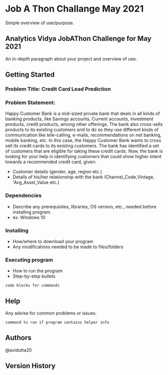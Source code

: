 # Job A Thon Challange May 2021

Simple overview of use/purpose.

## Analytics Vidya JobAThon Challenge for May 2021

An in-depth paragraph about your project and overview of use.

## Getting Started

### Problem Title: Credit Card Lead Prediction
### Problem Statement: 
Happy Customer Bank is a mid-sized private bank that deals in all kinds of banking products, like Savings accounts, Current accounts, investment products, 
credit products, among other offerings.
The bank also cross-sells products to its existing customers and to do so they use different kinds of communication like tele-calling, e-mails, 
recommendations on net banking, mobile banking, etc. 
In this case, the Happy Customer Bank wants to cross sell its credit cards to its existing customers. The bank has identified a set of customers that are 
eligible for taking these credit cards.
Now, the bank is looking for your help in identifying customers that could show higher intent towards a recommended credit card, given:

* Customer details (gender, age, region etc.)
* Details of his/her relationship with the bank (Channel_Code,Vintage, 'Avg_Asset_Value etc.)



### Dependencies

* Describe any prerequisites, libraries, OS version, etc., needed before installing program.
* ex. Windows 10

### Installing

* How/where to download your program
* Any modifications needed to be made to files/folders

### Executing program

* How to run the program
* Step-by-step bullets
```
code blocks for commands
```

## Help

Any advise for common problems or issues.
```
command to run if program contains helper info
```

## Authors

@avidutta20


## Version History
